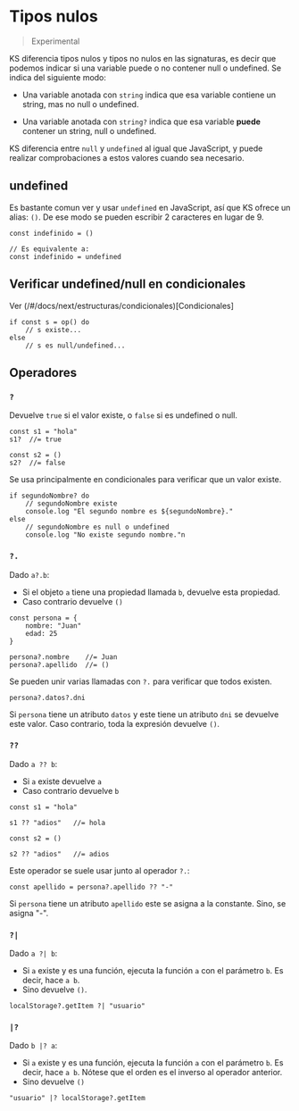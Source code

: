 # Tipos nulos

> Experimental

KS diferencia tipos nulos y tipos no nulos en las signaturas, es decir que
podemos indicar si una variable puede o no contener null o undefined.
Se indica del siguiente modo:

- Una variable anotada con `string` indica que esa variable contiene un string, mas no null o
  undefined.
  
- Una variable anotada con `string?` indica que esa variable **puede** contener un string,
  null o undefined.

KS diferencia entre `null` y `undefined` al igual que JavaScript, y puede realizar
comprobaciones a estos valores cuando sea necesario.

## undefined

Es bastante comun ver y usar `undefined` en JavaScript, así que KS ofrece un alias:
`()`. De ese modo se pueden escribir 2 caracteres en lugar de 9.

```
const indefinido = ()

// Es equivalente a:
const indefinido = undefined
```

## Verificar undefined/null en condicionales

Ver (/#/docs/next/estructuras/condicionales)[Condicionales]

```
if const s = op() do
    // s existe...
else
    // s es null/undefined...
```

## Operadores

### `?`

Devuelve `true` si el valor existe, o `false` si es undefined o null.

```
const s1 = "hola"
s1?  //= true

const s2 = ()
s2?  //= false
```

Se usa principalmente en condicionales para verificar que un valor existe.

```
if segundoNombre? do
    // segundoNombre existe
    console.log "El segundo nombre es ${segundoNombre}."
else
    // segundoNombre es null o undefined
    console.log "No existe segundo nombre."n
```

### `?.`

Dado `a?.b`:

- Si el objeto `a` tiene una propiedad llamada `b`, devuelve esta propiedad.
- Caso contrario devuelve `()`

```
const persona = {
    nombre: "Juan"
    edad: 25
}

persona?.nombre    //= Juan
persona?.apellido  //= ()
```

Se pueden unir varias llamadas con `?.` para verificar que todos existen.

```
persona?.datos?.dni
```

Si `persona` tiene un atributo `datos` y este tiene un atributo `dni` se devuelve este valor.
Caso contrario, toda la expresión devuelve `()`.

### `??`

Dado `a ?? b`:

- Si `a` existe devuelve `a`
- Caso contrario devuelve `b`

```
const s1 = "hola"

s1 ?? "adios"   //= hola

const s2 = ()

s2 ?? "adios"   //= adios
```

Este operador se suele usar junto al operador `?.`:

```
const apellido = persona?.apellido ?? "-"
```

Si `persona` tiene un atributo `apellido` este se asigna a la constante.
Sino, se asigna "-".

### `?|`

Dado `a ?| b`:

- Si `a` existe y es una función, ejecuta la función `a` con el parámetro `b`. Es decir, hace
  `a b`.
- Sino devuelve `()`.

```
localStorage?.getItem ?| "usuario"
```

### `|?`

Dado `b |? a`:

- Si `a` existe y es una función, ejecuta la función `a` con el parámetro `b`. Es decir,
  hace `a b`. Nótese que el orden es el inverso al operador anterior.
- Sino devuelve `()`

```
"usuario" |? localStorage?.getItem
```
